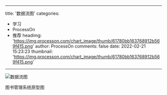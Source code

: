 
---
title: '数据流图'
categories: 
 - 学习
 - ProcessOn
 - 推荐
headimg: 'https://img.processon.com/chart_image/thumb/61780bb163768912b569f415.png'
author: ProcessOn
comments: false
date: 2022-02-21 15:23:23
thumbnail: 'https://img.processon.com/chart_image/thumb/61780bb163768912b569f415.png'
---

<div>   
<img class="thumb" alt="数据流图" src="https://img.processon.com/chart_image/thumb/61780bb163768912b569f415.png" referrerpolicy="no-referrer">
<p>图书管理系统原型图</p>  
</div>
            
